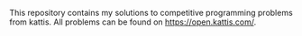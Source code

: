 This repository contains my solutions to competitive programming problems from kattis. All problems can be found on https://open.kattis.com/.
